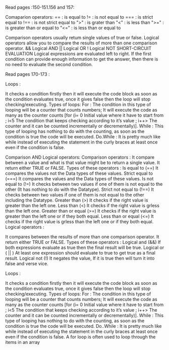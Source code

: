 Read pages :150-151.156 and 157:

Comaparion operators:
 == : is  equal to 
 != : is not equal to
 === : is strict equal to 
 !== : is not strict equal to 
 ">" : is grater than
 "<" : is less than 
 ">=" : is greater than or equal to
 "<=" : is less than or equal to 

Comparison operators usually retum single values of true or false. Logical operators allow you to compare the results of more than one comparison operator.
&& Logical AND
|| Logical OR
! Logical NOT
SHORT-CIRCUIT EVALUATION
Logical expressions are evaluated left to right. If the first condition can provide enough information to get the answer, then there is no need to evaluate the second condition.

Read pages 170-173 :

Loops :
 

It checks a condition firstly then it will execute the code block as soon as the condition evaluates true, once it gives false then the loop will stop checking/executing.
Types of loops:
For : The condition in this type of looping will be a counter that counts numbers; It will execute the code as many as the counter counts [for (i= 0 Initial value where it have to start from ; i<5 The condition that keeps checking according to it’s value ; i++> The counter and it can be counted incrementally or decrementally)].
While : This type of looping has nothing to do with the counting, as soon as the condition is true the code will be executed.
Do.While : It is pretty much like while instead of executing the statement in the curly braces at least once even if the condition is false.

Comparison AND Logical operators:
Comparison operators :
It compare between a value and what is that value might be to return a single value.
It return either TRUE or FALSE.
Types of these operators :
Is equal to (==) It compares the values not the Data types of these values.
Strict equal to (===) It compares the values and the Data types of these values.
Is not equal to (!=) It checks between two values if one of them is not equal to the other (It has nothing to do with the Datatype).
Strict not equal to (!==) It checks between two values if one of them is not equal to the other including the Datatype.
Greater than (>) It checks if the right value is greater than the left one.
Less than (<) It checks if the right value is grless than the left one.
Greater than or equal (>=) It checks if the right value is greater than the left one or if they both equal.
Less than or equal (<=) It checks if the right value is grless than the left one or if they both equal.
Logical operators :
 

It compares between the results of more than one comparison operator.
It return either TRUE or FALSE.
Types of these operators :
Logical and (&&) If both expressions evaluate as true then the final result will be true.
Logical or (	||	) At least one expression should evaluate to true to get true as a final result.
Logical not (!) It negates the value, If it is true then will turn it into false and verse vice.



Loops :
 

It checks a condition firstly then it will execute the code block as soon as the condition evaluates true, once it gives false then the loop will stop checking/executing.
Types of loops:
For : The condition in this type of looping will be a counter that counts numbers; It will execute the code as many as the counter counts [for (i= 0 Initial value where it have to start from ; i<5 The condition that keeps checking according to it’s value ; i++> The counter and it can be counted incrementally or decrementally)].
While : This type of looping has nothing to do with the counting, as soon as the condition is true the code will be executed.
Do..While : It is pretty much like while instead of executing the statement in the curly braces at least once even if the condition is false.
A for loop is often used to loop through the items in an array
 